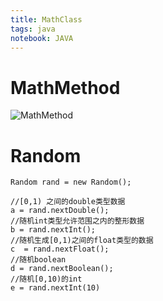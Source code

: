 ```yaml
---
title: MathClass
tags: java
notebook: JAVA
---
```


# MathMethod
![MathMethod](https://gitee.com/tianzhendong/my-note.git)



# Random

```
Random rand = new Random();

//[0,1) 之间的double类型数据
a = rand.nextDouble();
//随机int类型允许范围之内的整形数据
b = rand.nextInt();
//随机生成[0,1)之间的float类型的数据
c  = rand.nextFloat();
//随机boolean
d = rand.nextBoolean();
//随机[0,10)的int
e = rand.nextInt(10)
```

